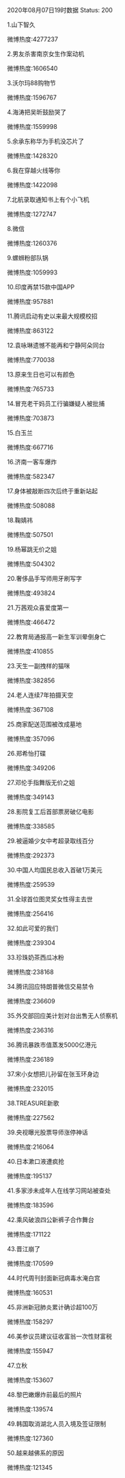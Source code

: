 2020年08月07日19时数据
Status: 200

1.山下智久

微博热度:4277237

2.男友杀害南京女生作案动机

微博热度:1606540

3.沃尔玛88购物节

微博热度:1596767

4.海涛把吴昕鼓励哭了

微博热度:1559998

5.余承东称华为手机没芯片了

微博热度:1428320

6.我在穿越火线等你

微博热度:1422098

7.北航录取通知书上有个小飞机

微博热度:1272747

8.微信

微博热度:1260376

9.螺蛳粉部队锅

微博热度:1059993

10.印度再禁15款中国APP

微博热度:957881

11.腾讯启动有史以来最大规模校招

微博热度:863122

12.袁咏琳遗憾不能再和宁静阿朵同台

微博热度:770038

13.原来生日也可以有颜色

微博热度:765733

14.冒充老干妈员工行骗嫌疑人被批捕

微博热度:703873

15.白玉兰

微博热度:667716

16.济南一客车爆炸

微博热度:582347

17.身体被敲断四次后终于重新站起

微博热度:508088

18.鞠婧祎

微博热度:507501

19.杨幂跳无价之姐

微博热度:504302

20.奢侈品手写师用牙刷写字

微博热度:493824

21.万茜观众喜爱度第一

微博热度:466472

22.教育局通报高一新生军训晕倒身亡

微博热度:410855

23.天生一副拽样的猫咪

微博热度:382856

24.老人连续7年拍摄天空

微博热度:367108

25.商家配送范围被改成墓地

微博热度:357096

26.郑希怡打碟

微博热度:349206

27.邓伦手指舞版无价之姐

微博热度:349143

28.影院复工后首部票房破亿电影

微博热度:338585

29.被逼婚少女中考超录取线百分

微博热度:292373

30.中国人均国民总收入首破1万美元

微博热度:259539

31.全球首位图灵奖女性得主去世

微博热度:256416

32.如此可爱的我们

微博热度:239304

33.珍珠奶茶西瓜冰粉

微博热度:238168

34.腾讯回应特朗普微信交易禁令

微博热度:236609

35.外交部回应美计划对台出售无人侦察机

微博热度:236316

36.腾讯暴跌市值蒸发5000亿港元

微博热度:236189

37.宋小女想把儿孙留在张玉环身边

微博热度:232015

38.TREASURE新歌

微博热度:227562

39.央视曝光股票导师涨停神话

微博热度:216064

40.日本漱口液遭疯抢

微博热度:195137

41.多家涉未成年人在线学习网站被查处

微博热度:183596

42.乘风破浪四公新裤子合作舞台

微博热度:171122

43.晋江崩了

微博热度:170599

44.时代周刊封面新冠病毒水淹白宫

微博热度:160531

45.非洲新冠肺炎累计确诊超100万

微博热度:158297

46.美参议员建议征收富翁一次性财富税

微博热度:155947

47.立秋

微博热度:153607

48.黎巴嫩爆炸前最后的照片

微博热度:139574

49.韩国取消湖北人员入境及签证限制

微博热度:127360

50.越来越佛系的原因

微博热度:121345

